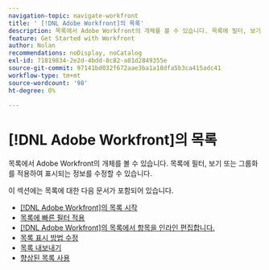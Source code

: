 ```yaml
---
navigation-topic: navigate-workfront
title: ' [!DNL Adobe Workfront]의 목록'
description: 목록에서 Adobe Workfront의 개체를 볼 수 있습니다. 목록에 필터, 보기 또는 그룹화를 적용하여 표시되는 정보를 수정할 수 있습니다. 이 섹션에는 목록에 대한 다음 문서가 포함되어 있습니다
feature: Get Started with Workfront
author: Nolan
recommendations: noDisplay, noCatalog
exl-id: 71819834-2e2d-4bdd-8c82-a01d2849355e
source-git-commit: 97141bd032f672aae3ba1a18dfa5b3ca415adc41
workflow-type: tm+mt
source-wordcount: '98'
ht-degree: 0%

---
```


# [!DNL Adobe Workfront]의 목록

<!--Audited: 11/2024-->

목록에서 Adobe Workfront의 개체를 볼 수 있습니다. 목록에 필터, 보기 또는 그룹화를 적용하여 표시되는 정보를 수정할 수 있습니다.

이 섹션에는 목록에 대한 다음 문서가 포함되어 있습니다.

* [ [!DNL Adobe Workfront]의 목록 시작](../../../workfront-basics/navigate-workfront/use-lists/view-items-in-a-list.md)
* [목록에 빠른 필터 적용](../../../workfront-basics/navigate-workfront/use-lists/apply-quick-filter-list.md)
* [ [!DNL Adobe Workfront]의 목록에서 항목을 인라인 편집합니다.](../../../workfront-basics/navigate-workfront/use-lists/inline-edit-objects.md)
* [목록 표시 방법 수정](../../../workfront-basics/navigate-workfront/use-lists/modify-list-display.md)
* [목록 내보내기](../../../workfront-basics/navigate-workfront/use-lists/export-lists.md)
* [향상된 목록 사용](/help/quicksilver/workfront-basics/navigate-workfront/use-lists/enhanced-lists.md)
